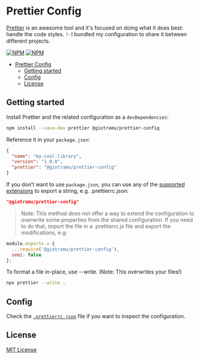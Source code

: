 # Prettier Config

[Prettier][prettier-url] is an awesome tool and it's focused on doing what it does best: handle the code styles. :sparkles: I bundled my configuration to share it between different projects.

[![NPM][npm-version-img]][npm-url]
[![NPM][npm-download-img]][npm-url]

- [Prettier Config](#prettier-config)
  - [Getting started](#getting-started)
  - [Config](#config)
  - [License](#license)

## Getting started

Install Prettier and the related configuration as a `devDependencies`:

```sh
npm install --save-dev prettier @giotramu/prettier-config
```

Reference it in your `package.json`:

```json
{
  "name": "my-cool-library",
  "version": "1.0.0",
  "prettier": "@giotramu/prettier-config"
}
```

If you don’t want to use `package.json`, you can use any of the [supported extensions][prettier-doc-url] to export a string, e.g. .prettierrc.json:

```json
"@giotramu/prettier-config"
```

> Note: This method does not offer a way to extend the configuration to overwrite some properties from the shared configuration. If you need to do that, import the file in a .prettierrc.js file and export the modifications, e.g:

```js
module.exports = {
  ...require('@giotramu/prettier-config'),
  semi: false
};
```

To format a file in-place, use --write. (Note: This overwrites your files!)

```sh
npx prettier --write .
```

## Config

Check the [`.prettierrc.json`](./.prettierrc.json) file if you want to inspect the configuration.

## License

[MIT License](./LICENSE)

<!--
  I M A G E S
-->

[npm-download-img]: https://img.shields.io/npm/dm/@giotramu/prettier-config?style=flat-square&colorA=202d3a&colorB=0c57fb
[npm-version-img]: https://img.shields.io/npm/v/@giotramu/prettier-config?style=flat-square&colorA=202d3a&colorB=0c57fb

<!--
  L I N K S
-->

[npm-url]: https://www.npmjs.com/package/@giotramu/prettier-config
[prettier-url]: https://prettier.io/
[prettier-doc-url]: https://prettier.io/docs/en/configuration.html
